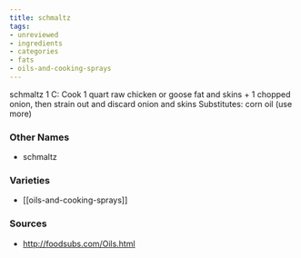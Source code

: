 ```yaml
---
title: schmaltz
tags:
- unreviewed
- ingredients
- categories
- fats
- oils-and-cooking-sprays
---
```

schmaltz 1 C: Cook 1 quart raw chicken or goose fat and skins + 1 chopped onion, then strain out and discard onion and skins Substitutes: corn oil (use more)

### Other Names

* schmaltz

### Varieties

* [[oils-and-cooking-sprays]]

### Sources
* http://foodsubs.com/Oils.html
